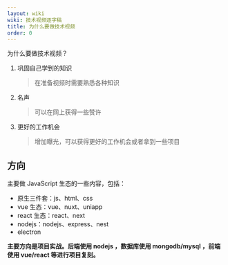 ```yaml
---
layout: wiki
wiki: 技术视频逐字稿
title: 为什么要做技术视频
order: 0
---
```


为什么要做技术视频？

1. 巩固自己学到的知识
   > 在准备视频时需要熟悉各种知识
2. 名声
   > 可以在网上获得一些赞许
3. 更好的工作机会
   > 增加曝光，可以获得更好的工作机会或者拿到一些项目

## 方向

主要做 JavaScript 生态的一些内容，包括：

- 原生三件套：js、html、css
- vue 生态：vue、nuxt、uniapp
- react 生态：react、next
- nodejs：nodejs、express、nest
- electron

**主要方向是项目实战。后端使用 nodejs ，数据库使用 mongodb/mysql ，前端使用 vue/react 等进行项目复刻。**
